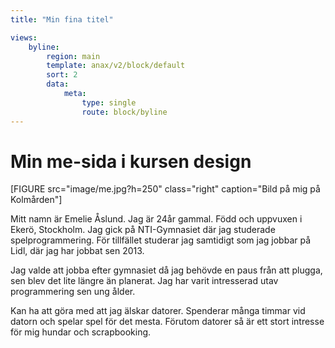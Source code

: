 ```yaml
---
title: "Min fina titel"

views:
    byline:
        region: main
        template: anax/v2/block/default
        sort: 2
        data:
            meta:
                type: single
                route: block/byline
---
```

Min me-sida i kursen design
=========================


[FIGURE src="image/me.jpg?h=250" class="right" caption="Bild på mig på Kolmården"]

Mitt namn är Emelie Åslund. Jag är 24år gammal. Född och uppvuxen i Ekerö, Stockholm. Jag gick på NTI-Gymnasiet där jag studerade spelprogrammering. För tillfället studerar jag samtidigt som jag jobbar på Lidl, där jag har jobbat sen 2013.

Jag valde att jobba efter gymnasiet då jag behövde en paus från att plugga, sen blev det lite längre än planerat. Jag har varit intresserad utav programmering sen ung ålder.

Kan ha att göra med att jag älskar datorer. Spenderar många timmar vid datorn och spelar spel för det mesta. Förutom datorer så är ett stort intresse för mig hundar och scrapbooking.
